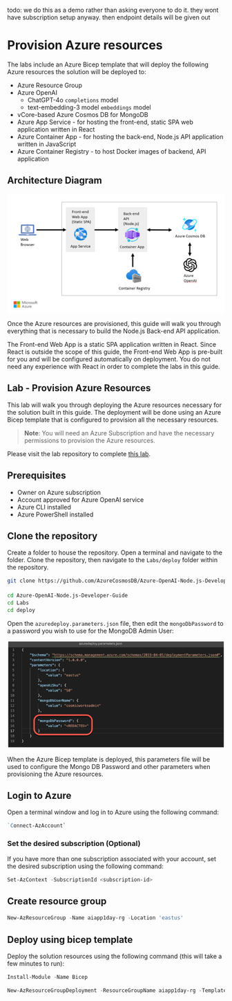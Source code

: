 
todo: we do this as a demo rather than asking everyone to do it. they wont have subscription setup anyway. then endpoint details will be given out



# Provision Azure resources

The labs include an Azure Bicep template that will deploy the following Azure resources the solution will be deployed to:

- Azure Resource Group
- Azure OpenAI
  - ChatGPT-4o `completions` model
  - text-embedding-3 model `embeddings` model
- vCore-based Azure Cosmos DB for MongoDB
- Azure App Service - for hosting the front-end, static SPA web application written in React
- Azure Container App - for hosting the back-end, Node.js API application written in JavaScript
- Azure Container Registry - to host Docker images of backend, API application

## Architecture Diagram

![Solution architecture diagram showing how the Azure services deployed are connected](media/architecture.jpg)

Once the Azure resources are provisioned, this guide will walk you through everything that is necessary to build the Node.js Back-end API application.

The Front-end Web App is a static SPA application written in React. Since React is outside the scope of this guide, the Front-end Web App is pre-built for you and will be configured automatically on deployment. You do not need any experience with React in order to complete the labs in this guide.

## Lab - Provision Azure Resources

This lab will walk you through deploying the Azure resources necessary for the solution built in this guide. The deployment will be done using an Azure Bicep template that is configured to provision all the necessary resources.

> **Note**: You will need an Azure Subscription and have the necessary permissions to provision the Azure resources.

Please visit the lab repository to complete [this lab](https://github.com/AzureCosmosDB/Azure-OpenAI-Node.js-Developer-Guide/blob/main/Labs/deploy/deploy.md).


## Prerequisites

- Owner on Azure subscription
- Account approved for Azure OpenAI service
- Azure CLI installed
- Azure PowerShell installed

## Clone the repository

Create a folder to house the repository. Open a terminal and navigate to the folder. Clone the repository, then navigate to the `Labs/deploy` folder within the repository.

```bash
git clone https://github.com/AzureCosmosDB/Azure-OpenAI-Node.js-Developer-Guide.git

cd Azure-OpenAI-Node.js-Developer-Guide
cd Labs
cd deploy
```

Open the `azuredeploy.parameters.json` file, then edit the `mongoDbPassword` to a password you wish to use for the MongoDB Admin User:

![editing the azuredeploy.parameters.json file with mongoDBPassword parameter highlighted](images/editor-azuredeploy-parameters-json-password.png)

When the Azure Bicep template is deployed, this parameters file will be used to configure the Mongo DB Password and other parameters when provisioning the Azure resources.

## Login to Azure

Open a terminal window and log in to Azure using the following command:

```Powershell
`Connect-AzAccount`
```

### Set the desired subscription (Optional)

If you have more than one subscription associated with your account, set the desired subscription using the following command:

```Powershell
Set-AzContext -SubscriptionId <subscription-id>
```

## Create resource group

```Powershell
New-AzResourceGroup -Name aiapp1day-rg -Location 'eastus'
```


## Deploy using bicep template

Deploy the solution resources using the following command (this will take a few minutes to run):

```Powershell
Install-Module -Name Bicep
```

```Powershell
New-AzResourceGroupDeployment -ResourceGroupName aiapp1day-rg -TemplateFile .\azuredeploy.bicep -TemplateParameterFile .\azuredeploy.parameters.json -c
```
